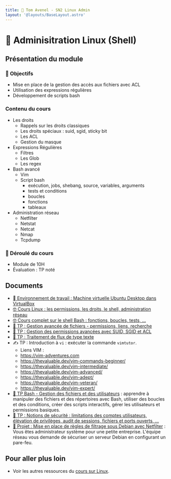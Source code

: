 ```yaml
---
title: 🐧 Tom Avenel - SN2 Linux Admin
layout: '@layouts/BaseLayout.astro'
---
```


# 🐧 Adminisitration Linux (Shell)

## Présentation du module

### 🎯 Objectifs

- Mise en place de la gestion des accès aux fichiers avec ACL
- Utilisation des expressions régulières
- Développement de scripts bash

### Contenu du cours

- Les droits
  - Rappels sur les droits classiques 
  - Les droits spéciaux : suid, sgid, sticky bit
  - Les ACL
  - Gestion du masque
- Expressions Régulières
  - Filtres 
  - Les Glob 
  - Les regex
- Bash avancé
  - Vim 
  - Script bash
    - exécution, jobs, shebang, source, variables, arguments
    - tests et conditions
    - boucles
    - fonctions
    - tableaux
- Administration réseau
  - Netfilter
  - Netstat
  - Netcat
  - Nmap
  - Tcpdump

### 📅 Déroulé du cours

- Module de 10H
- Évaluation : TP noté

## Documents

- [󰕈 Environnement de travail : Machine virtuelle Ubuntu Desktop dans VirtualBox](/cours/linux/installation/tp-installation-vbox-ubuntu-workstation)
- [🤓 Cours Linux : les permissions, les droits, le shell, administration réseau](/promotions/epsi/sn2/linux-admin/cours)
- [🤓 Cours complet sur le shell Bash : fonctions, boucles, tests, …](/cours/linux/niveau2/cours-shell)
- [📁 TP : Gestion avancée de fichiers - permissions, liens, recherche](/cours/linux/niveau2/tp-fichiers-avance)
- [🔐 TP : Gestion des permissions avancées avec SUID, SGID et ACL](/cours/linux/niveau2/tp-droits-avance)
- [📃 TP : Traitement de flux de type texte](/cours/linux/niveau2/tp-texte)
- ✍️ TP : Introduction à `vi` : exécuter la commande `vimtutor`.
  - Liens VIM :
  - <https://vim-adventures.com>
  - <https://thevaluable.dev/vim-commands-beginner/>
  - <https://thevaluable.dev/vim-intermediate/>
  - <https://thevaluable.dev/vim-advanced/>
  - <https://thevaluable.dev/vim-adept/>
  - <https://thevaluable.dev/vim-veteran/>
  - <https://thevaluable.dev/vim-expert/>
- [📜 TP Bash - Gestion des fichiers et des utilisateurs](/cours/linux/niveau2/tp-script) : apprendre à manipuler des fichiers et des répertoires avec Bash, utiliser des boucles et des conditions, créer des scripts interactifs, gérer les utilisateurs et permissions basiques.
- [🔐 TP : Notions de sécurité : limitations des comptes utilisateurs, élévation de privilèges, audit de sessions, fichiers et ports ouverts, …](/cours/linux/niveau2/tp-security)
- [📌 Projet : Mise en place de règles de filtrage sous Debian avec Netfilter](/cours/linux/projet-netfilter) : Vous êtes administrateur système pour une petite entreprise. L'équipe réseau vous demande de sécuriser un serveur Debian en configurant un pare-feu.

## Pour aller plus loin

- Voir les autres ressources du [cours sur Linux](/cours/linux).
